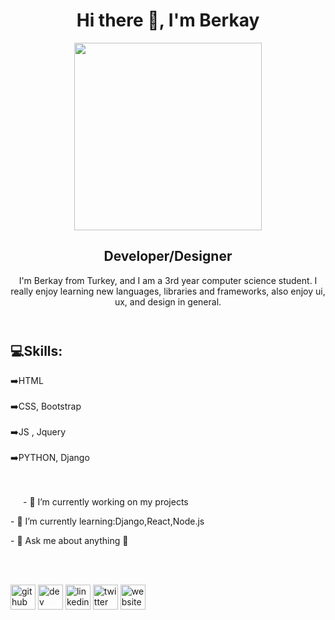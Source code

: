   <header>
      <h1>Hi there 👋, I'm Berkay</h1>
      <img
        style="width: 300px;"
        src="https://media4.giphy.com/media/WtTnAfZn6aVJfBzlN3/source.gif"
        alt=""
      />
      <h2>Developer/Designer</h2>
      <p>
        I'm Berkay from Turkey, and I am a 3rd year computer science student. I
        really enjoy learning new languages, libraries and frameworks, also
        enjoy ui, ux, and design in general.
      </p>
</header>

<section>
 <div>
       <h2>💻Skills:</h2>
        ➡️HTML <br /><br />
        ➡️CSS, Bootstrap <br /><br />
        ➡️JS , Jquery <br /><br />
        ➡️PYTHON, Django
 </div>
 <br /><br />
</section>


 <div>
 <img style="float: left; margin:10px"
 style="width: 150px"
 src="https://media2.giphy.com/media/13HgwGsXF0aiGY/giphy.gif"
 alt=""
      />
      <p>- 🔭 I’m currently working on my projects</p>
      <p>- 🌱 I’m currently learning:Django,React,Node.js</p>
      <p>- 💬 Ask me about anything 🙂</p>
</div>

<br><br>

[<img src='https://cdn.jsdelivr.net/npm/simple-icons@3.0.1/icons/github.svg' alt='github' height='40'>](https://github.com/berkayalatas)  [<img src='https://cdn.jsdelivr.net/npm/simple-icons@3.0.1/icons/dev-dot-to.svg' alt='dev' height='40'>](https://dev.to/berkayalatas)  [<img src='https://cdn.jsdelivr.net/npm/simple-icons@3.0.1/icons/linkedin.svg' alt='linkedin' height='40'>](https://www.linkedin.com/in/berkay-alatas-5966831a7/)  [<img src='https://cdn.jsdelivr.net/npm/simple-icons@3.0.1/icons/twitter.svg' alt='twitter' height='40'>](https://twitter.com/berkayalatas1)  [<img src='https://cdn.jsdelivr.net/npm/simple-icons@3.0.1/icons/icloud.svg' alt='website' height='40'>](https://berkayalatas.github.io)  

